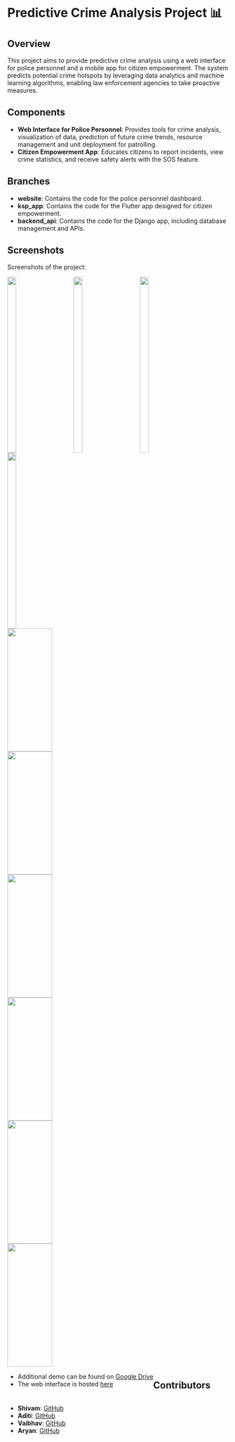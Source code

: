 # Predictive Crime Analysis Project 📊

## Overview

This project aims to provide predictive crime analysis using a web interface for police personnel and a mobile app for citizen empowerment. The system predicts potential crime hotspots by leveraging data analytics and machine learning algorithms, enabling law enforcement agencies to take proactive measures.

## Components

- **Web Interface for Police Personnel**: Provides tools for crime analysis, visualization of data, prediction of future crime trends, resource management and unit deployment for patrolling.
- **Citizen Empowerment App**: Educates citizens to report incidents, view crime statistics, and receive safety alerts with the SOS feature.

## Branches

- **website**: Contains the code for the police personnel dashboard.
- **ksp_app**: Contains the code for the Flutter app designed for citizen empowerment.
- **backend_api**: Contains the code for the Django app, including database management and APIs.

## Screenshots

Screenshots of the project:
<div style="display: flex; flex-wrap: wrap;">
    <img src="https://github.com/uyaditi/init0_KSP_round3/assets/126171723/fc7fc58a-ccfe-4273-a83a-7f1b6ba29620" style=" width: 20%; height: 400px; margin-right: 50px;"/>
    <img src="https://github.com/uyaditi/init0_KSP_round3/assets/126171723/adff6cf1-b78c-4b0d-8024-9df1ed488ce8" style=" width: 20%; height: 400px; margin-right: 50px;"/>
     <img src="https://github.com/uyaditi/init0_KSP_round3/assets/126171723/ad4929db-4c70-48b6-878e-6ff5a98b26f1" style=" width: 20%; height: 400px; margin-right: 50px;"/>
     <img src="https://github.com/uyaditi/init0_KSP_round3/assets/126171723/129bc43d-d3d6-4c95-91a9-0122e35884c7" style=" width: 20%; height: 400px; margin-right: 50px;"/>
<br/>
<br/>
<div style="display: flex; flex-wrap: wrap;">
    <img src="https://github.com/uyaditi/init0_KSP_round3/assets/123807371/e4f67a10-b16c-4d28-ac85-37190cc98d14" style=" width: 45%; height: 280px; margin-right: 50px;"/>
    <img src="https://github.com/uyaditi/init0_KSP_round3/assets/123807371/593f3c10-98f4-46d9-8962-a26bab19d772" style=" width: 45%; height: 280px; margin-right: 50px;"/>
     <img src="https://github.com/uyaditi/init0_KSP_round3/assets/123807371/918a6229-d3d7-41c7-bc89-444d469d7259" style=" width: 45%; height: 280px; margin-right: 50px;"/>
     <img src="https://github.com/uyaditi/init0_KSP_round3/assets/123807371/687188e8-10b2-47ce-a62b-8a6b291a1fd7" style=" width: 45%; height: 280px; margin-right: 50px;"/>
      <img src="https://github.com/uyaditi/init0_KSP_round3/assets/123807371/10cae96d-cfa6-4c2c-960b-dcc8824948ad" style=" width: 45%; height: 280px; margin-right: 50px;"/>
      <img src="https://github.com/uyaditi/init0_KSP_round3/assets/123807371/b2aaaffa-adb6-4942-97b0-296bbfa9e9c4" style=" width: 45%; height: 280px; margin-right: 50px;"/>

<br/>
<br/>

- Additional demo can be found on [Google Drive](https://drive.google.com/drive/folders/1nNsjRhrJDv29b7Yhly0kaSjmtjsi5Qi8?usp=sharing)
- The web interface is hosted [here](https://ksp-mauve.vercel.app/)


## Contributors

- **Shivam**: [GitHub](https://github.com/musteryasm)
- **Aditi**: [GitHub](https://github.com/uyaditi)
- **Vaibhav**: [GitHub](https://github.com/Phantom-IN)
- **Aryan**: [GitHub](https://github.com/XeHunter)
